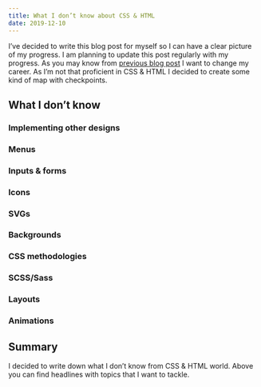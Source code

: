 ```yaml
---
title: What I don’t know about CSS & HTML
date: 2019-12-10
---
```


I’ve decided to write this blog post for myself so I can have a clear picture of my progress. I am planning to update this post regularly with my progress. As you may know from [previous blog post](https://krzysztofzuraw.com/blog/2019/career-change) I want to change my career. As I’m not that proficient in CSS & HTML I decided to create some kind of map with checkpoints.

## What I don’t know

### Implementing other designs

### Menus

### Inputs & forms

### Icons

### SVGs

### Backgrounds

### CSS methodologies

### SCSS/Sass

### Layouts

### Animations

## Summary

I decided to write down what I don’t know from CSS & HTML world. Above you can find headlines with topics that I want to tackle.
